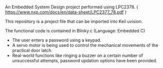 An Embedded System Design project performed using LPC2378. ( https://www.nxp.com/docs/en/data-sheet/LPC2377_78.pdf ) 

This repository is a project file that can be imported into Keil uvision. 

The functional code is contained in Blinky.c (Language: Embedded C)

* The user enters a password using a keypad.
* A servo motor is being used to control the mechanical movements of the practical door latch.
* Real-world functions like ringing a buzzer on a certain number of unsuccessful attempts, password updation options have been provided.
